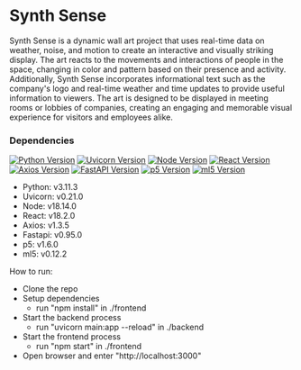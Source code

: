 # Synth Sense

Synth Sense is a dynamic wall art project that uses real-time data on weather, noise, and motion to create an interactive and visually striking display. The art reacts to the movements and interactions of people in the space, changing in color and pattern based on their presence and activity. Additionally, Synth Sense incorporates informational text such as the company's logo and real-time weather and time updates to provide useful information to viewers. The art is designed to be displayed in meeting rooms or lobbies of companies, creating an engaging and memorable visual experience for visitors and employees alike.

### Dependencies 

[![Python Version](https://img.shields.io/badge/Python-3.11.3-brightgreen)](https://www.python.org/downloads/)
[![Uvicorn Version](https://img.shields.io/badge/Uvicorn-0.21.0-brightgreen)](uvicorn.org)
[![Node Version](https://img.shields.io/badge/Node-18.14.0-brightgreen)](https://nodejs.org/en)
[![React Version](https://img.shields.io/badge/React-18.2.0-brightgreen)](https://react.dev/)
[![Axios Version](https://img.shields.io/badge/Axios-1.3.5-brightgreen)](https://www.npmjs.com/package/react-axios)
[![FastAPI Version](https://img.shields.io/badge/Fast-0.95.0-brightgreen)](https://fastapi.tiangolo.com/)
[![p5 Version](https://img.shields.io/badge/p5-1.6.0-brightgreen)](https://p5js.org/)
[![ml5 Version](https://img.shields.io/badge/ml5-0.12.2-brightgreen)](https://ml5js.org/)



- Python: v3.11.3
- Uvicorn: v0.21.0
- Node: v18.14.0
- React: v18.2.0
- Axios: v1.3.5
- Fastapi: v0.95.0
- p5: v1.6.0
- ml5: v0.12.2 

How to run:
* Clone the repo
* Setup dependencies
    * run "npm install" in ./frontend
* Start the backend process
    * run "uvicorn main:app --reload" in ./backend
* Start the frontend process
    * run "npm start" in ./frontend
* Open browser and enter "http://localhost:3000"
